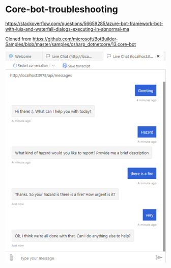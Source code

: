 # Core-bot-troubleshooting
https://stackoverflow.com/questions/56659285/azure-bot-framework-bot-with-luis-and-waterfall-dialogs-executing-in-abnormal-ma

Cloned from https://github.com/microsoft/BotBuilder-Samples/blob/master/samples/csharp_dotnetcore/13.core-bot

![Alt text](hazard-conv.png?raw=true "conversation")